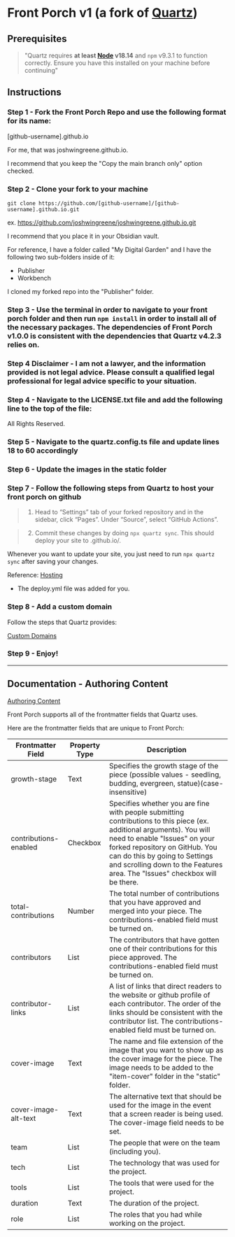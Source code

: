 # Front Porch v1 (a fork of [Quartz](https://quartz.jzhao.xyz/))

## Prerequisites

> "Quartz requires **at least [Node](https://nodejs.org/) v18.14** and `npm` v9.3.1 to function correctly. Ensure you have this installed on your machine before continuing"

## Instructions

### Step 1 - Fork the Front Porch Repo and use the following format for its name:

[github-username].github.io

For me, that was joshwingreene.github.io.

I recommend that you keep the "Copy the main branch only" option checked.

### Step 2 - Clone your fork to your machine

`git clone https://github.com/[github-username]/[github-username].github.io.git`

ex. https://github.com/joshwingreene/joshwingreene.github.io.git

I recommend that you place it in your Obsidian vault.

For reference, I have a folder called "My Digital Garden" and I have the following two sub-folders inside of it:
- Publisher
- Workbench

I cloned my forked repo into the "Publisher" folder.

### Step 3 - Use the terminal in order to navigate to your front porch folder and then run `npm install` in order to install all of the necessary packages. The dependencies of Front Porch v1.0.0 is consistent with the dependencies that Quartz v4.2.3 relies on.

### Step 4 Disclaimer -  I am not a lawyer, and the information provided is not legal advice. Please consult a qualified legal professional for legal advice specific to your situation.

### Step 4 - Navigate to the LICENSE.txt file and add the following line to the top of the file:

All Rights Reserved.

### Step 5 - Navigate to the quartz.config.ts file and update lines 18 to 60 accordingly

### Step 6 - Update the images in the static folder

### Step 7 - Follow the following steps from Quartz to host your front porch on github

> 1. Head to “Settings” tab of your forked repository and in the sidebar, click “Pages”. Under “Source”, select “GitHub Actions”.

> 2. Commit these changes by doing `npx quartz sync`. This should deploy your site to <github-username>.github.io/<repository-name>.

Whenever you want to update your site, you just need to run `npx quartz sync` after saving your changes.

Reference: [Hosting](https://quartz.jzhao.xyz/hosting#github-pages)
- The deploy.yml file was added for you.

### Step 8 - Add a custom domain

Follow the steps that Quartz provides:

[Custom Domains](https://quartz.jzhao.xyz/hosting#custom-domain)

### Step 9 - Enjoy!

---

## Documentation - Authoring Content

[Authoring Content](https://quartz.jzhao.xyz/authoring-content)

Front Porch supports all of the frontmatter fields that Quartz uses.

Here are the frontmatter fields that are unique to Front Porch:

| Frontmatter Field | Property Type | Description | 
| ----------------- | ------------- | ----------- | 
| growth-stage      | Text          | Specifies the growth stage of the piece (possible values - seedling, budding, evergreen, statue)(case-insensitive) |
| contributions-enabled | Checkbox  | Specifies whether you are fine with people submitting contributions to this piece (ex. additional arguments). You will need to enable "Issues" on your forked repository on GitHub. You can do this by going to Settings and scrolling down to the Features area. The "Issues" checkbox will be there. |
| total-contributions | Number      | The total number of contributions that you have approved and merged into your piece. The contributions-enabled field must be turned on. |
| contributors | List      | The contributors that have gotten one of their contributions for this piece approved. The contributions-enabled field must be turned on. |
| contributor-links | List      | A list of links that direct readers to the website or github profile of each contributor. The order of the links should be consistent with the contributor list. The contributions-enabled field must be turned on. |
| cover-image | Text      | The name and file extension of the image that you want to show up as the cover image for the piece. The image needs to be added to the "item-cover" folder in the "static" folder. |
| cover-image-alt-text | Text      | The alternative text that should be used for the image in the event that a screen reader is being used. The cover-image field needs to be set. |
| team | List      | The people that were on the team (including you). |
| tech | List      | The technology that was used for the project. |
| tools | List      | The tools that were used for the project. |
| duration | Text      | The duration of the project. |
| role | List      | The roles that you had while working on the project. |